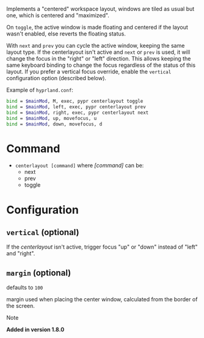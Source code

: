 Implements a "centered" workspace layout,
windows are tiled as usual but one, which is centered and "maximized".

On `toggle`, the active window is made floating and centered if the layout wasn't enabled, else reverts the floating status.

With `next` and `prev` you can cycle the active window, keeping the same layout type. If the centerlayout isn't active and `next` or `prev` is used, it will change the focus in the "right" or "left" direction. This allows keeping the same keyboard binding to change the focus regardless of the status of this layout. If you prefer a vertical focus override, enable the `vertical` configuration option (described below).

Example of `hyprland.conf`:
```sh
bind = $mainMod, M, exec, pypr centerlayout toggle
bind = $mainMod, left, exec, pypr centerlayout prev
bind = $mainMod, right, exec, pypr centerlayout next
bind = $mainMod, up, movefocus, u
bind = $mainMod, down, movefocus, d
```

# Command

- `centerlayout [command]` where *[command]* can be:
  - next
  - prev
  - toggle

# Configuration

## `vertical` (optional)

If the *centerlayout* isn't active, trigger focus "up" or "down" instead of "left" and "right".

## `margin` (optional)

defaults to `100`

margin used when placing the center window, calculated from the border of the screen.

> [!note]
> **Added in version 1.8.0**
